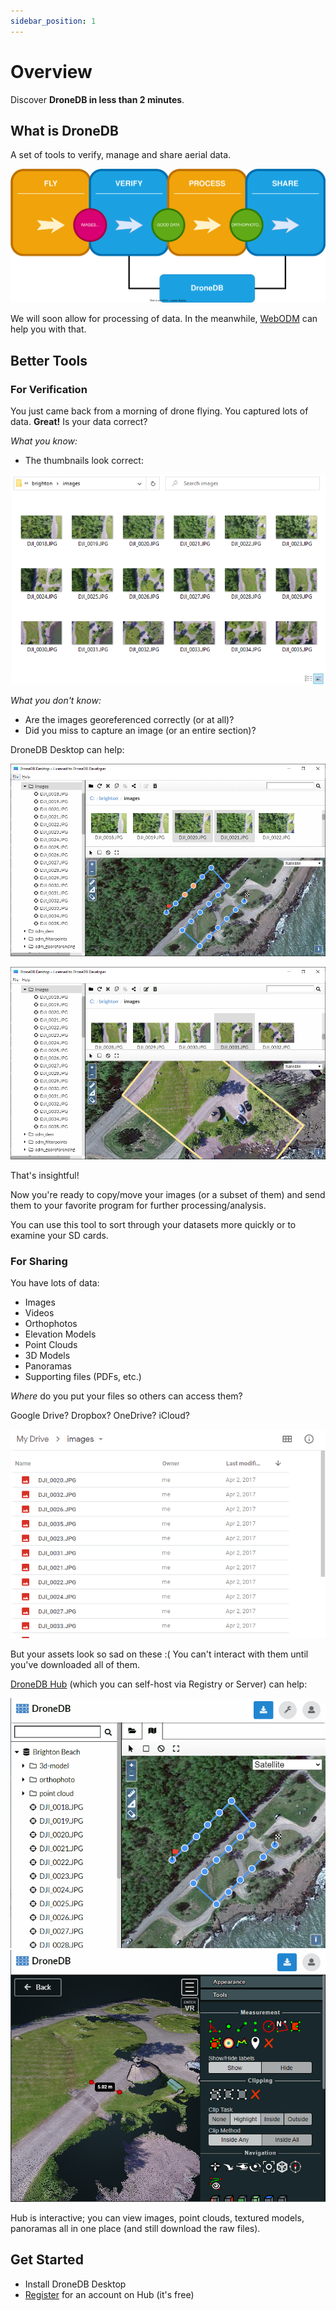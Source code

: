 ```yaml
---
sidebar_position: 1
---
```


# Overview

Discover **DroneDB in less than 2 minutes**.

## What is DroneDB

A set of tools to verify, manage and share aerial data.

*![Summary](./assets/summary.svg)*

We will soon allow for processing of data. In the meanwhile, [WebODM](https://opendronemap.org/webodm/) can help you with that.

## Better Tools

### For Verification

You just came back from a morning of drone flying. You captured lots of data. **Great!** Is your data correct?

*What you know:*
 - The thumbnails look correct:

![explorer](./assets/brighton-explorer.png)

*What you don't know:*
 - Are the images georeferenced correctly (or at all)?
 - Did you miss to capture an image (or an entire section)?

DroneDB Desktop can help:

![ddb](./assets/brighton-ddb.png)

![ddb](./assets/brighton-ddb-2.png)

That's insightful!

Now you're ready to copy/move your images (or a subset of them) and send them to your favorite program for further processing/analysis.

You can use this tool to sort through your datasets more quickly or to examine your SD cards.

### For Sharing

You have lots of data:
 - Images
 - Videos
 - Orthophotos
 - Elevation Models
 - Point Clouds
 - 3D Models
 - Panoramas
 - Supporting files (PDFs, etc.)

*Where* do you put your files so others can access them?

Google Drive? Dropbox? OneDrive? iCloud?

![Google Drive](./assets/google-drive.png)

But your assets look so sad on these :( You can't interact with them until you've downloaded all of them.

[DroneDB Hub](https://hub.dronedb.app) (which you can self-host via Registry or Server) can help:

![Hub 1](./assets/hub-1.png)
![Hub 2](./assets/hub-2.png)

Hub is interactive; you can view images, point clouds, textured models, panoramas all in one place (and still download the raw files).

## Get Started

 - Install DroneDB Desktop
 - [Register](https://dronedb.app/register) for an account on Hub (it's free)